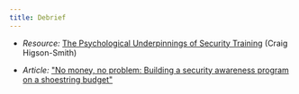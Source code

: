 ```yaml
---
title: Debrief
---
```



  * *Resource:* [The Psychological Underpinnings of Security Training](https://level-up.cc/before-an-event/psychosocial-underpinnings-of-security-training/) (Craig Higson-Smith)

  * *Article:* ["No money, no problem: Building a security awareness program on a shoestring budget"](http://www.csoonline.com/article/2454634/security-leadership/no-money-no-problem-security-awareness-program-on-a-shoestring-budget.html)
